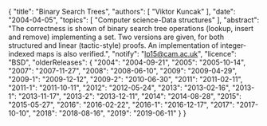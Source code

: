 {
    "title": "Binary Search Trees",
    "authors": [
        "Viktor Kuncak"
    ],
    "date": "2004-04-05",
    "topics": [
        "Computer science-Data structures"
    ],
    "abstract": "The correctness is shown of binary search tree operations (lookup, insert and remove) implementing a set. Two versions are given, for both structured and linear (tactic-style) proofs. An implementation of integer-indexed maps is also verified.",
    "notify": "lp15@cam.ac.uk",
    "licence": "BSD",
    "olderReleases": {
        "2004": "2004-09-21",
        "2005": "2005-10-14",
        "2007": "2007-11-27",
        "2008": "2008-06-10",
        "2009": "2009-04-29",
        "2009-1": "2009-12-12",
        "2009-2": "2010-06-30",
        "2011": "2011-02-11",
        "2011-1": "2011-10-11",
        "2012": "2012-05-24",
        "2013": "2013-02-16",
        "2013-1": "2013-11-17",
        "2013-2": "2013-12-11",
        "2014": "2014-08-28",
        "2015": "2015-05-27",
        "2016": "2016-02-22",
        "2016-1": "2016-12-17",
        "2017": "2017-10-10",
        "2018": "2018-08-16",
        "2019": "2019-06-11"
    }
}